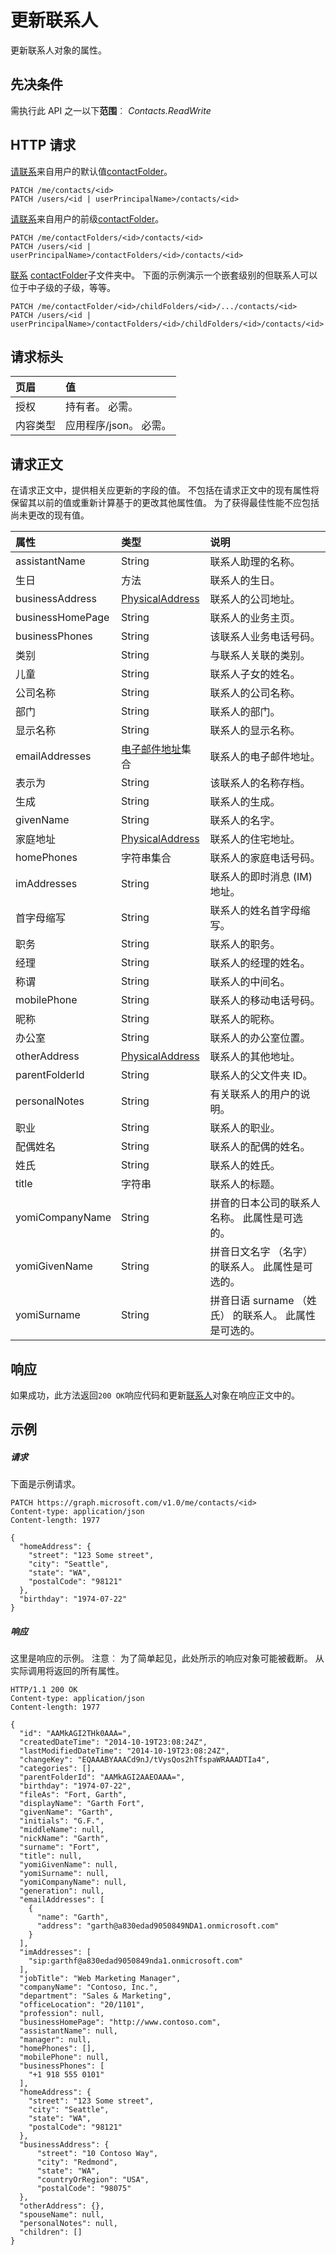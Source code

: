 # <a name="update-contact"></a>更新联系人

更新联系人对象的属性。
## <a name="prerequisites"></a>先决条件
需执行此 API 之一以下**范围**︰ *Contacts.ReadWrite*
## <a name="http-request"></a>HTTP 请求
<!-- { "blockType": "ignored" } -->
[请联系](../resources/contact.md)来自用户的默认值[contactFolder](../resources/contactfolder.md)。
```http
PATCH /me/contacts/<id>
PATCH /users/<id | userPrincipalName>/contacts/<id>
```
[请联系](../resources/contact.md)来自用户的前级[contactFolder](../resources/contactfolder.md)。
```http
PATCH /me/contactFolders/<id>/contacts/<id>
PATCH /users/<id | userPrincipalName>/contactFolders/<id>/contacts/<id>
```
[联系](../resources/contact.md) [contactFolder](../resources/mailfolder.md)子文件夹中。 下面的示例演示一个嵌套级别的但联系人可以位于中子级的子级，等等。
```http
PATCH /me/contactFolder/<id>/childFolders/<id>/.../contacts/<id>
PATCH /users/<id | userPrincipalName>/contactFolders/<id>/childFolders/<id>/contacts/<id>
```
## <a name="request-headers"></a>请求标头
| 页眉       | 值 |
|:---------------|:--------|
| 授权  | 持有者<token>。 必需。  |
| 内容类型  | 应用程序/json。 必需。  |

## <a name="request-body"></a>请求正文
在请求正文中，提供相关应更新的字段的值。 不包括在请求正文中的现有属性将保留其以前的值或重新计算基于的更改其他属性值。 为了获得最佳性能不应包括尚未更改的现有值。

| 属性     | 类型   |说明|
|:---------------|:--------|:----------|
|assistantName|String|联系人助理的名称。|
|生日|方法|联系人的生日。|
|businessAddress|[PhysicalAddress](../resources/physicaladdress.md)|联系人的公司地址。|
|businessHomePage|String|联系人的业务主页。|
|businessPhones|String|该联系人业务电话号码。|
|类别|String|与联系人关联的类别。|
|儿童|String|联系人子女的姓名。|
|公司名称|String|联系人的公司名称。|
|部门|String|联系人的部门。|
|显示名称|String|联系人的显示名称。|
|emailAddresses|[电子邮件地址](../resources/emailaddress.md)集合|联系人的电子邮件地址。|
|表示为|String|该联系人的名称存档。|
|生成|String|联系人的生成。|
|givenName|String|联系人的名字。|
|家庭地址|[PhysicalAddress](../resources/physicaladdress.md)|联系人的住宅地址。|
|homePhones|字符串集合|联系人的家庭电话号码。|
|imAddresses|String|联系人的即时消息 (IM) 地址。|
|首字母缩写|String|联系人的姓名首字母缩写。|
|职务|String|联系人的职务。|
|经理|String|联系人的经理的姓名。
|称谓|String|联系人的中间名。|
|mobilePhone|String|联系人的移动电话号码。|
|昵称|String|联系人的昵称。|
|办公室|String|联系人的办公室位置。|
|otherAddress|[PhysicalAddress](../resources/physicaladdress.md)|联系人的其他地址。|
|parentFolderId|String|联系人的父文件夹 ID。|
|personalNotes|String|有关联系人的用户的说明。|
|职业|String|联系人的职业。|
|配偶姓名|String|联系人的配偶的姓名。|
|姓氏|String|联系人的姓氏。|
|title|字符串|联系人的标题。|
|yomiCompanyName|String|拼音的日本公司的联系人名称。 此属性是可选的。|
|yomiGivenName|String|拼音日文名字 （名字） 的联系人。 此属性是可选的。|
|yomiSurname|String|拼音日语 surname （姓氏） 的联系人。 此属性是可选的。|

## <a name="response"></a>响应
如果成功，此方法返回`200 OK`响应代码和更新[联系人](../resources/contact.md)对象在响应正文中的。
## <a name="example"></a>示例
##### <a name="request"></a>请求
下面是示例请求。
<!-- {
  "blockType": "request",
  "name": "update_contact"
}-->
```http
PATCH https://graph.microsoft.com/v1.0/me/contacts/<id>
Content-type: application/json
Content-length: 1977

{
  "homeAddress": {
    "street": "123 Some street",
    "city": "Seattle",
    "state": "WA",
    "postalCode": "98121"
  },
  "birthday": "1974-07-22"
}
```
##### <a name="response"></a>响应
这里是响应的示例。 注意︰ 为了简单起见，此处所示的响应对象可能被截断。 从实际调用将返回的所有属性。
<!-- {
  "blockType": "response",
  "truncated": true,
  "@odata.type": "microsoft.graph.contact"
} -->
```http
HTTP/1.1 200 OK
Content-type: application/json
Content-length: 1977

{
  "id": "AAMkAGI2THk0AAA=",
  "createdDateTime": "2014-10-19T23:08:24Z",
  "lastModifiedDateTime": "2014-10-19T23:08:24Z",
  "changeKey": "EQAAABYAAACd9nJ/tVysQos2hTfspaWRAAADTIa4",
  "categories": [],
  "parentFolderId": "AAMkAGI2AAEOAAA=",
  "birthday": "1974-07-22",
  "fileAs": "Fort, Garth",
  "displayName": "Garth Fort",
  "givenName": "Garth",
  "initials": "G.F.",
  "middleName": null,
  "nickName": "Garth",
  "surname": "Fort",
  "title": null,
  "yomiGivenName": null,
  "yomiSurname": null,
  "yomiCompanyName": null,
  "generation": null,
  "emailAddresses": [
    {
      "name": "Garth",
      "address": "garth@a830edad9050849NDA1.onmicrosoft.com"
    }
  ],
  "imAddresses": [
    "sip:garthf@a830edad9050849nda1.onmicrosoft.com"
  ],
  "jobTitle": "Web Marketing Manager",
  "companyName": "Contoso, Inc.",
  "department": "Sales & Marketing",
  "officeLocation": "20/1101",
  "profession": null,
  "businessHomePage": "http://www.contoso.com",
  "assistantName": null,
  "manager": null,
  "homePhones": [],
  "mobilePhone": null,
  "businessPhones": [
    "+1 918 555 0101"
  ],
  "homeAddress": {
    "street": "123 Some street",
    "city": "Seattle",
    "state": "WA",
    "postalCode": "98121"
  },
  "businessAddress": {
      "street": "10 Contoso Way",
      "city": "Redmond",
      "state": "WA",
      "countryOrRegion": "USA",
      "postalCode": "98075"  
  },
  "otherAddress": {},
  "spouseName": null,
  "personalNotes": null,
  "children": []
}
```

<!-- uuid: 8fcb5dbc-d5aa-4681-8e31-b001d5168d79
2015-10-25 14:57:30 UTC -->
<!-- {
  "type": "#page.annotation",
  "description": "Update contact",
  "keywords": "",
  "section": "documentation",
  "tocPath": ""
}-->
